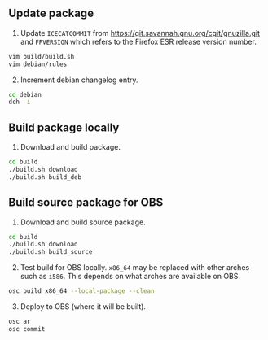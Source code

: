 ## Update package

1. Update `ICECATCOMMIT` from https://git.savannah.gnu.org/cgit/gnuzilla.git and `FFVERSION` which refers to the Firefox ESR release version number.

```bash
vim build/build.sh
vim debian/rules
```

2. Increment debian changelog entry.

```bash
cd debian
dch -i
```

## Build package locally

1. Download and build package.

```bash
cd build
./build.sh download
./build.sh build_deb
```

## Build source package for OBS

1. Download and build source package.

```bash
cd build
./build.sh download
./build.sh build_source
```

2. Test build for OBS locally. `x86_64` may be replaced with other arches such as `i586`. This depends on what arches are available on OBS.

```bash
osc build x86_64 --local-package --clean
```

3. Deploy to OBS (where it will be built).

```bash
osc ar
osc commit
```
